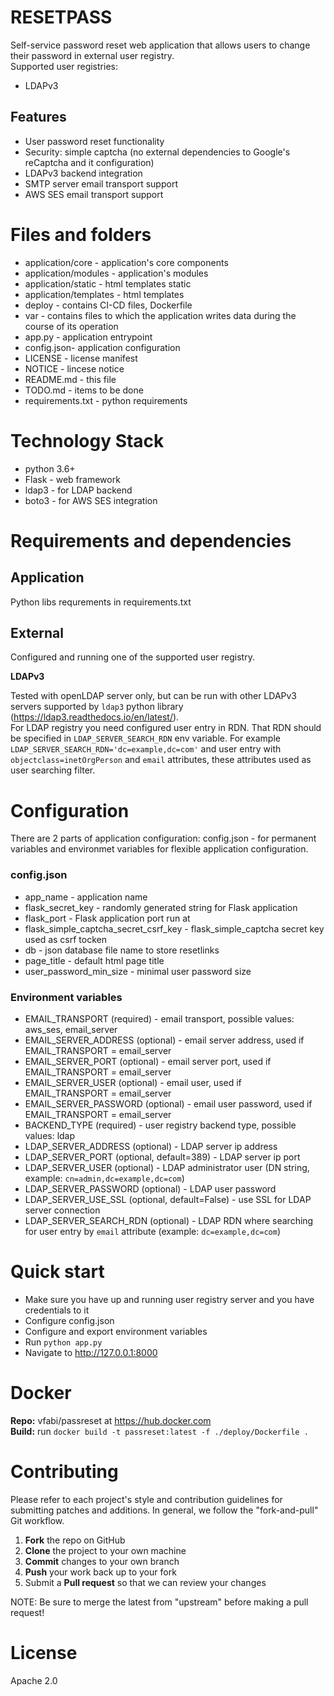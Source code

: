 # RESETPASS
Self-service password reset web application that allows users to change their password in external user registry.  
Supported user registries: 
- LDAPv3

## Features
- User password reset functionality
- Security: simple captcha (no external dependencies to Google's reCaptcha and it configuration)
- LDAPv3 backend integration
- SMTP server email transport support
- AWS SES email transport support


# Files and folders
- application/core - application's core components
- application/modules - application's modules
- application/static - html templates static
- application/templates - html templates
- deploy - contains CI-CD files, Dockerfile
- var - contains files to which the application writes data during the course of its operation
- app.py - application entrypoint
- config.json- application configuration
- LICENSE - license manifest
- NOTICE - lincese notice
- README.md - this file
- TODO.md - items to be done
- requirements.txt - python requirements


# Technology Stack
- python 3.6+
- Flask - web framework
- ldap3 - for LDAP backend
- boto3 - for AWS SES integration


# Requirements and dependencies
## Application
Python libs requrements in requirements.txt

## External
Configured and running one of the supported user registry.  

**LDAPv3**

Tested with openLDAP server only, but can be run with other LDAPv3 servers supported by `ldap3` python library (https://ldap3.readthedocs.io/en/latest/).  
For LDAP registry you need configured user entry in RDN. That RDN should be specified in `LDAP_SERVER_SEARCH_RDN` env variable. For example `LDAP_SERVER_SEARCH_RDN='dc=example,dc=com'` and user entry with `objectclass=inetOrgPerson` and `email` attributes, these attributes used as user searching filter.  


# Configuration
There are 2 parts of application configuration: config.json - for permanent variables and environmet variables for flexible application configuration.
### config.json
- app_name - application name
- flask_secret_key - randomly generated string for Flask application
- flask_port - Flask application port run at
- flask_simple_captcha_secret_csrf_key - flask_simple_captcha secret key used as csrf tocken
- db - json database file name to store resetlinks
- page_title - default html page title
- user_password_min_size - minimal user password size

### Environment variables
- EMAIL_TRANSPORT (required) - email transport, possible values: aws_ses, email_server
- EMAIL_SERVER_ADDRESS (optional) - email server address, used if EMAIL_TRANSPORT = email_server
- EMAIL_SERVER_PORT (optional) -  email server port, used if EMAIL_TRANSPORT = email_server
- EMAIL_SERVER_USER (optional) - email user, used if EMAIL_TRANSPORT = email_server
- EMAIL_SERVER_PASSWORD (optional) - email user password, used if EMAIL_TRANSPORT = email_server
- BACKEND_TYPE (required) - user registry backend type, possible values: ldap
- LDAP_SERVER_ADDRESS (optional) - LDAP server ip address
- LDAP_SERVER_PORT (optional, default=389) - LDAP server ip port
- LDAP_SERVER_USER (optional) - LDAP administrator user (DN string, example: `cn=admin,dc=example,dc=com`)
- LDAP_SERVER_PASSWORD (optional) - LDAP user password
- LDAP_SERVER_USE_SSL (optional, default=False) - use SSL for LDAP server connection
- LDAP_SERVER_SEARCH_RDN (optional) - LDAP RDN where searching for user entry by `email` attribute (example: `dc=example,dc=com`)


# Quick start
 - Make sure you have up and running user registry server and you have credentials to it
 - Configure config.json
 - Configure and export environment variables
 - Run `python app.py`
 - Navigate to http://127.0.0.1:8000


# Docker
**Repo:** vfabi/passreset at https://hub.docker.com  
**Build:** run `docker build -t passreset:latest -f ./deploy/Dockerfile .`


# Contributing
Please refer to each project's style and contribution guidelines for submitting patches and additions. In general, we follow the "fork-and-pull" Git workflow.

 1. **Fork** the repo on GitHub
 2. **Clone** the project to your own machine
 3. **Commit** changes to your own branch
 4. **Push** your work back up to your fork
 5. Submit a **Pull request** so that we can review your changes

NOTE: Be sure to merge the latest from "upstream" before making a pull request!


# License
Apache 2.0